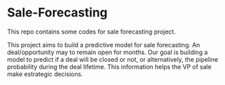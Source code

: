 # Sale-Forecasting
This repo contains some codes for sale forecasting project. 

This project aims to build a predictive model for sale forecasting. An deal/opportunity may to remain open for months. Our goal is building a model to predict if a deal will be closed or not, or alternatively, the pipeline probability during the deal lifetime. This information helps the  VP of sale make estrategic decisions.
